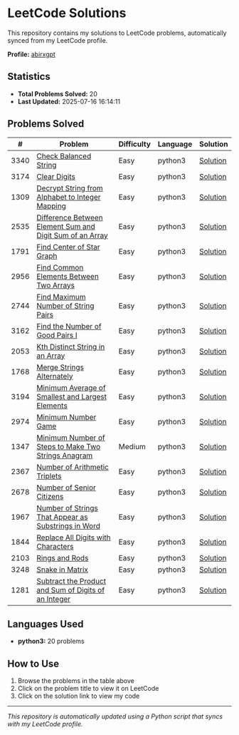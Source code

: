 # LeetCode Solutions

This repository contains my solutions to LeetCode problems, automatically synced from my LeetCode profile.

**Profile:** [abirxgpt](https://leetcode.com/abirxgpt/)

## Statistics
- **Total Problems Solved:** 20
- **Last Updated:** 2025-07-16 16:14:11

## Problems Solved

| # | Problem | Difficulty | Language | Solution |
|---|---------|------------|----------|----------|
| 3340 | [Check Balanced String](https://leetcode.com/problems/check-balanced-string/) | Easy | python3 | [Solution](./check-balanced-string.py) |
| 3174 | [Clear Digits](https://leetcode.com/problems/clear-digits/) | Easy | python3 | [Solution](./clear-digits.py) |
| 1309 | [Decrypt String from Alphabet to Integer Mapping](https://leetcode.com/problems/decrypt-string-from-alphabet-to-integer-mapping/) | Easy | python3 | [Solution](./decrypt-string-from-alphabet-to-integer-mapping.py) |
| 2535 | [Difference Between Element Sum and Digit Sum of an Array](https://leetcode.com/problems/difference-between-element-sum-and-digit-sum-of-an-array/) | Easy | python3 | [Solution](./difference-between-element-sum-and-digit-sum-of-an-array.py) |
| 1791 | [Find Center of Star Graph](https://leetcode.com/problems/find-center-of-star-graph/) | Easy | python3 | [Solution](./find-center-of-star-graph.py) |
| 2956 | [Find Common Elements Between Two Arrays](https://leetcode.com/problems/find-common-elements-between-two-arrays/) | Easy | python3 | [Solution](./find-common-elements-between-two-arrays.py) |
| 2744 | [Find Maximum Number of String Pairs](https://leetcode.com/problems/find-maximum-number-of-string-pairs/) | Easy | python3 | [Solution](./find-maximum-number-of-string-pairs.py) |
| 3162 | [Find the Number of Good Pairs I](https://leetcode.com/problems/find-the-number-of-good-pairs-i/) | Easy | python3 | [Solution](./find-the-number-of-good-pairs-i.py) |
| 2053 | [Kth Distinct String in an Array](https://leetcode.com/problems/kth-distinct-string-in-an-array/) | Easy | python3 | [Solution](./kth-distinct-string-in-an-array.py) |
| 1768 | [Merge Strings Alternately](https://leetcode.com/problems/merge-strings-alternately/) | Easy | python3 | [Solution](./merge-strings-alternately.py) |
| 3194 | [Minimum Average of Smallest and Largest Elements](https://leetcode.com/problems/minimum-average-of-smallest-and-largest-elements/) | Easy | python3 | [Solution](./minimum-average-of-smallest-and-largest-elements.py) |
| 2974 | [Minimum Number Game](https://leetcode.com/problems/minimum-number-game/) | Easy | python3 | [Solution](./minimum-number-game.py) |
| 1347 | [Minimum Number of Steps to Make Two Strings Anagram](https://leetcode.com/problems/minimum-number-of-steps-to-make-two-strings-anagram/) | Medium | python3 | [Solution](./minimum-number-of-steps-to-make-two-strings-anagram.py) |
| 2367 | [Number of Arithmetic Triplets](https://leetcode.com/problems/number-of-arithmetic-triplets/) | Easy | python3 | [Solution](./number-of-arithmetic-triplets.py) |
| 2678 | [Number of Senior Citizens](https://leetcode.com/problems/number-of-senior-citizens/) | Easy | python3 | [Solution](./number-of-senior-citizens.py) |
| 1967 | [Number of Strings That Appear as Substrings in Word](https://leetcode.com/problems/number-of-strings-that-appear-as-substrings-in-word/) | Easy | python3 | [Solution](./number-of-strings-that-appear-as-substrings-in-word.py) |
| 1844 | [Replace All Digits with Characters](https://leetcode.com/problems/replace-all-digits-with-characters/) | Easy | python3 | [Solution](./replace-all-digits-with-characters.py) |
| 2103 | [Rings and Rods](https://leetcode.com/problems/rings-and-rods/) | Easy | python3 | [Solution](./rings-and-rods.py) |
| 3248 | [Snake in Matrix](https://leetcode.com/problems/snake-in-matrix/) | Easy | python3 | [Solution](./snake-in-matrix.py) |
| 1281 | [Subtract the Product and Sum of Digits of an Integer](https://leetcode.com/problems/subtract-the-product-and-sum-of-digits-of-an-integer/) | Easy | python3 | [Solution](./subtract-the-product-and-sum-of-digits-of-an-integer.py) |


## Languages Used
- **python3:** 20 problems

## How to Use
1. Browse the problems in the table above
2. Click on the problem title to view it on LeetCode
3. Click on the solution link to view my code

---
*This repository is automatically updated using a Python script that syncs with my LeetCode profile.*
